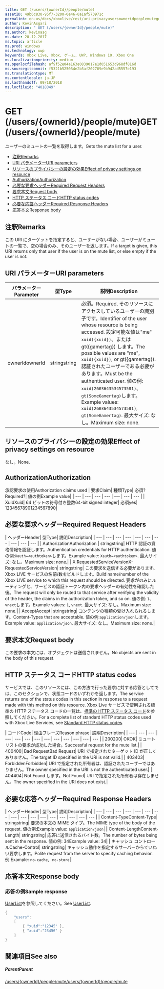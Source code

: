 ```yaml
---
title: GET (/users/{ownerId}/people/mute)
assetID: 49b6c830-95f7-3200-0e46-0a1af573971c
permalink: en-us/docs/xboxlive/rest/uri-privacyusersowneridpeoplemuteget.html
author: KevinAsgari
description: " GET (/users/{ownerId}/people/mute)"
ms.author: kevinasg
ms.date: 20-12-2017
ms.topic: article
ms.prod: windows
ms.technology: uwp
keywords: Xbox Live, Xbox, ゲーム, UWP, Windows 10, Xbox One
ms.localizationpriority: medium
ms.openlocfilehash: af9f52e04a163e0839017e1d051653d968df816d
ms.sourcegitcommit: f5321b525034e2b3af202709e9b942ad5557e193
ms.translationtype: MT
ms.contentlocale: ja-JP
ms.lasthandoff: 09/18/2018
ms.locfileid: "4018049"
---
```

# <a name="get-usersowneridpeoplemute"></a><span data-ttu-id="db6dd-104">GET (/users/{ownerId}/people/mute)</span><span class="sxs-lookup"><span data-stu-id="db6dd-104">GET (/users/{ownerId}/people/mute)</span></span>
<span data-ttu-id="db6dd-105">ユーザーのミュートの一覧を取得します。</span><span class="sxs-lookup"><span data-stu-id="db6dd-105">Gets the mute list for a user.</span></span>

  * [<span data-ttu-id="db6dd-106">注釈</span><span class="sxs-lookup"><span data-stu-id="db6dd-106">Remarks</span></span>](#ID4EQ)
  * [<span data-ttu-id="db6dd-107">URI パラメーター</span><span class="sxs-lookup"><span data-stu-id="db6dd-107">URI parameters</span></span>](#ID4EZ)
  * [<span data-ttu-id="db6dd-108">リソースのプライバシーの設定の効果</span><span class="sxs-lookup"><span data-stu-id="db6dd-108">Effect of privacy settings on resource</span></span>](#ID4EEB)
  * [<span data-ttu-id="db6dd-109">Authorization</span><span class="sxs-lookup"><span data-stu-id="db6dd-109">Authorization</span></span>](#ID4ENB)
  * [<span data-ttu-id="db6dd-110">必要な要求ヘッダー</span><span class="sxs-lookup"><span data-stu-id="db6dd-110">Required Request Headers</span></span>](#ID4ESC)
  * [<span data-ttu-id="db6dd-111">要求本文</span><span class="sxs-lookup"><span data-stu-id="db6dd-111">Request body</span></span>](#ID4EPE)
  * [<span data-ttu-id="db6dd-112">HTTP ステータス コード</span><span class="sxs-lookup"><span data-stu-id="db6dd-112">HTTP status codes</span></span>](#ID4E1E)
  * [<span data-ttu-id="db6dd-113">必要な応答ヘッダー</span><span class="sxs-lookup"><span data-stu-id="db6dd-113">Required Response Headers</span></span>](#ID4E3G)
  * [<span data-ttu-id="db6dd-114">応答本文</span><span class="sxs-lookup"><span data-stu-id="db6dd-114">Response body</span></span>](#ID4ETAAC)

<a id="ID4EQ"></a>


## <a name="remarks"></a><span data-ttu-id="db6dd-115">注釈</span><span class="sxs-lookup"><span data-stu-id="db6dd-115">Remarks</span></span>

<span data-ttu-id="db6dd-116">この URI にターゲットを指定すると、ユーザーがない場合、ユーザーがミュートの一覧で、空の場合のみ、そのユーザーを返します。</span><span class="sxs-lookup"><span data-stu-id="db6dd-116">If a target is given, this URI returns only that user if the user is on the mute list, or else empty if the user is not.</span></span>

<a id="ID4EZ"></a>


## <a name="uri-parameters"></a><span data-ttu-id="db6dd-117">URI パラメーター</span><span class="sxs-lookup"><span data-stu-id="db6dd-117">URI parameters</span></span>

| <span data-ttu-id="db6dd-118">パラメーター</span><span class="sxs-lookup"><span data-stu-id="db6dd-118">Parameter</span></span>| <span data-ttu-id="db6dd-119">型</span><span class="sxs-lookup"><span data-stu-id="db6dd-119">Type</span></span>| <span data-ttu-id="db6dd-120">説明</span><span class="sxs-lookup"><span data-stu-id="db6dd-120">Description</span></span>|
| --- | --- | --- |
| <span data-ttu-id="db6dd-121">ownerId</span><span class="sxs-lookup"><span data-stu-id="db6dd-121">ownerId</span></span>| <span data-ttu-id="db6dd-122">string</span><span class="sxs-lookup"><span data-stu-id="db6dd-122">string</span></span>| <span data-ttu-id="db6dd-123">必須。</span><span class="sxs-lookup"><span data-stu-id="db6dd-123">Required.</span></span> <span data-ttu-id="db6dd-124">そのリソースにアクセスしているユーザーの識別子です。</span><span class="sxs-lookup"><span data-stu-id="db6dd-124">Identifier of the user whose resource is being accessed.</span></span> <span data-ttu-id="db6dd-125">設定可能な値は"me" <code>xuid({xuid})</code>、または gt({gamertag}) します。</span><span class="sxs-lookup"><span data-stu-id="db6dd-125">The possible values are "me", <code>xuid({xuid})</code>, or gt({gamertag}).</span></span> <span data-ttu-id="db6dd-126">認証されたユーザーである必要があります。</span><span class="sxs-lookup"><span data-stu-id="db6dd-126">Must be the authenticated user.</span></span> <span data-ttu-id="db6dd-127">値の例: <code>xuid(2603643534573581)</code>、<code>gt(SomeGamertag)</code>します。</span><span class="sxs-lookup"><span data-stu-id="db6dd-127">Example values: <code>xuid(2603643534573581)</code>, <code>gt(SomeGamertag)</code>.</span></span> <span data-ttu-id="db6dd-128">最大サイズ: なし。</span><span class="sxs-lookup"><span data-stu-id="db6dd-128">Maximum size: none.</span></span> |

<a id="ID4EEB"></a>


## <a name="effect-of-privacy-settings-on-resource"></a><span data-ttu-id="db6dd-129">リソースのプライバシーの設定の効果</span><span class="sxs-lookup"><span data-stu-id="db6dd-129">Effect of privacy settings on resource</span></span>

<span data-ttu-id="db6dd-130">なし。</span><span class="sxs-lookup"><span data-stu-id="db6dd-130">None.</span></span>

<a id="ID4ENB"></a>


## <a name="authorization"></a><span data-ttu-id="db6dd-131">Authorization</span><span class="sxs-lookup"><span data-stu-id="db6dd-131">Authorization</span></span>

<span data-ttu-id="db6dd-132">承認要求の使用</span><span class="sxs-lookup"><span data-stu-id="db6dd-132">Authorization claims used</span></span> | <span data-ttu-id="db6dd-133">要求</span><span class="sxs-lookup"><span data-stu-id="db6dd-133">Claim</span></span>| <span data-ttu-id="db6dd-134">種類</span><span class="sxs-lookup"><span data-stu-id="db6dd-134">Type</span></span>| <span data-ttu-id="db6dd-135">必須?</span><span class="sxs-lookup"><span data-stu-id="db6dd-135">Required?</span></span>| <span data-ttu-id="db6dd-136">値の例</span><span class="sxs-lookup"><span data-stu-id="db6dd-136">Example value</span></span>|
| --- | --- | --- | --- | --- | --- | --- |
| <span data-ttu-id="db6dd-137">Xuid</span><span class="sxs-lookup"><span data-stu-id="db6dd-137">Xuid</span></span>| <span data-ttu-id="db6dd-138">64 ビットの符号付き整数</span><span class="sxs-lookup"><span data-stu-id="db6dd-138">64-bit signed integer</span></span>| <span data-ttu-id="db6dd-139">必須</span><span class="sxs-lookup"><span data-stu-id="db6dd-139">yes</span></span>| <span data-ttu-id="db6dd-140">1234567890</span><span class="sxs-lookup"><span data-stu-id="db6dd-140">1234567890</span></span>|

<a id="ID4ESC"></a>


## <a name="required-request-headers"></a><span data-ttu-id="db6dd-141">必要な要求ヘッダー</span><span class="sxs-lookup"><span data-stu-id="db6dd-141">Required Request Headers</span></span>

| <span data-ttu-id="db6dd-142">ヘッダー</span><span class="sxs-lookup"><span data-stu-id="db6dd-142">Header</span></span>| <span data-ttu-id="db6dd-143">型</span><span class="sxs-lookup"><span data-stu-id="db6dd-143">Type</span></span>| <span data-ttu-id="db6dd-144">説明</span><span class="sxs-lookup"><span data-stu-id="db6dd-144">Description</span></span>|
| --- | --- | --- | --- | --- | --- | --- | --- | --- | --- |
| <span data-ttu-id="db6dd-145">Authorization</span><span class="sxs-lookup"><span data-stu-id="db6dd-145">Authorization</span></span> | <span data-ttu-id="db6dd-146">string</span><span class="sxs-lookup"><span data-stu-id="db6dd-146">string</span></span>| <span data-ttu-id="db6dd-147">HTTP 認証の資格情報を認証します。</span><span class="sxs-lookup"><span data-stu-id="db6dd-147">Authentication credentials for HTTP authentication.</span></span> <span data-ttu-id="db6dd-148">値の例:<code>Xauth=&lt;authtoken></code>します。</span><span class="sxs-lookup"><span data-stu-id="db6dd-148">Example value: <code>Xauth=&lt;authtoken></code>.</span></span> <span data-ttu-id="db6dd-149">最大サイズ: なし。</span><span class="sxs-lookup"><span data-stu-id="db6dd-149">Maximum size: none.</span></span>|
| <span data-ttu-id="db6dd-150">X RequestedServiceVersion</span><span class="sxs-lookup"><span data-stu-id="db6dd-150">X-RequestedServiceVersion</span></span>| <span data-ttu-id="db6dd-151">string</span><span class="sxs-lookup"><span data-stu-id="db6dd-151">string</span></span>| <span data-ttu-id="db6dd-152">この要求を送信する必要があります、Xbox LIVE サービスの名前/数をビルドします。</span><span class="sxs-lookup"><span data-stu-id="db6dd-152">Build name/number of the Xbox LIVE service to which this request should be directed.</span></span> <span data-ttu-id="db6dd-153">要求がのみにルーティングと、サービスの認証トークン内の要求ヘッダーの有効性を確認した後。</span><span class="sxs-lookup"><span data-stu-id="db6dd-153">The request will only be routed to that service after verifying the validity of the header, the claims in the authorization token, and so on.</span></span> <span data-ttu-id="db6dd-154">値の例: <code>1</code>、<code>vnext</code>します。</span><span class="sxs-lookup"><span data-stu-id="db6dd-154">Example values: <code>1</code>, <code>vnext</code>.</span></span> <span data-ttu-id="db6dd-155">最大サイズ: なし。</span><span class="sxs-lookup"><span data-stu-id="db6dd-155">Maximum size: none.</span></span>|
| <span data-ttu-id="db6dd-156">Accept</span><span class="sxs-lookup"><span data-stu-id="db6dd-156">Accept</span></span>| <span data-ttu-id="db6dd-157">string</span><span class="sxs-lookup"><span data-stu-id="db6dd-157">string</span></span>| <span data-ttu-id="db6dd-158">コンテンツの種類の受け入れられるします。</span><span class="sxs-lookup"><span data-stu-id="db6dd-158">Content-Types that are acceptable.</span></span> <span data-ttu-id="db6dd-159">値の例:<code>application/json</code>します。</span><span class="sxs-lookup"><span data-stu-id="db6dd-159">Example value: <code>application/json</code>.</span></span> <span data-ttu-id="db6dd-160">最大サイズ: なし。</span><span class="sxs-lookup"><span data-stu-id="db6dd-160">Maximum size: none.</span></span>|

<a id="ID4EPE"></a>


## <a name="request-body"></a><span data-ttu-id="db6dd-161">要求本文</span><span class="sxs-lookup"><span data-stu-id="db6dd-161">Request body</span></span>

<span data-ttu-id="db6dd-162">この要求の本文には、オブジェクトは送信されません。</span><span class="sxs-lookup"><span data-stu-id="db6dd-162">No objects are sent in the body of this request.</span></span>

<a id="ID4E1E"></a>


## <a name="http-status-codes"></a><span data-ttu-id="db6dd-163">HTTP ステータス コード</span><span class="sxs-lookup"><span data-stu-id="db6dd-163">HTTP status codes</span></span>

<span data-ttu-id="db6dd-164">サービスでは、このリソースには、この方法で行った要求に対する応答としてでは、このセクションで、状態コードのいずれかを返します。</span><span class="sxs-lookup"><span data-stu-id="db6dd-164">The service returns one of the status codes in this section in response to a request made with this method on this resource.</span></span> <span data-ttu-id="db6dd-165">Xbox Live サービスで使用される標準の HTTP ステータス コードの一覧は、[標準の HTTP ステータス コード](../../additional/httpstatuscodes.md)を参照してください。</span><span class="sxs-lookup"><span data-stu-id="db6dd-165">For a complete list of standard HTTP status codes used with Xbox Live Services, see [Standard HTTP status codes](../../additional/httpstatuscodes.md).</span></span>

| <span data-ttu-id="db6dd-166">コード</span><span class="sxs-lookup"><span data-stu-id="db6dd-166">Code</span></span>| <span data-ttu-id="db6dd-167">理由フレーズ</span><span class="sxs-lookup"><span data-stu-id="db6dd-167">Reason phrase</span></span>| <span data-ttu-id="db6dd-168">説明</span><span class="sxs-lookup"><span data-stu-id="db6dd-168">Description</span></span>|
| --- | --- | --- | --- | --- | --- | --- | --- | --- | --- | --- | --- | --- |
| <span data-ttu-id="db6dd-169">200</span><span class="sxs-lookup"><span data-stu-id="db6dd-169">200</span></span>| <span data-ttu-id="db6dd-170">OK</span><span class="sxs-lookup"><span data-stu-id="db6dd-170">OK</span></span>| <span data-ttu-id="db6dd-171">ミュート リストの要求が成功した場合。</span><span class="sxs-lookup"><span data-stu-id="db6dd-171">Successful request for the mute list.</span></span>|
| <span data-ttu-id="db6dd-172">400</span><span class="sxs-lookup"><span data-stu-id="db6dd-172">400</span></span>| <span data-ttu-id="db6dd-173">Bad Request</span><span class="sxs-lookup"><span data-stu-id="db6dd-173">Bad Request</span></span>| <span data-ttu-id="db6dd-174">URI で指定されたターゲット ID が正しくありません。</span><span class="sxs-lookup"><span data-stu-id="db6dd-174">The target ID specified in the URI is not valid.</span></span>|
| <span data-ttu-id="db6dd-175">403</span><span class="sxs-lookup"><span data-stu-id="db6dd-175">403</span></span>| <span data-ttu-id="db6dd-176">Forbidden</span><span class="sxs-lookup"><span data-stu-id="db6dd-176">Forbidden</span></span>| <span data-ttu-id="db6dd-177">URI で指定された所有者は、認証されたユーザーではありません。</span><span class="sxs-lookup"><span data-stu-id="db6dd-177">The owner specified in the URI is not the authenticated user.</span></span>|
| <span data-ttu-id="db6dd-178">404</span><span class="sxs-lookup"><span data-stu-id="db6dd-178">404</span></span>| <span data-ttu-id="db6dd-179">Not Found します。</span><span class="sxs-lookup"><span data-stu-id="db6dd-179">Not Found</span></span>| <span data-ttu-id="db6dd-180">URI で指定された所有者は存在しません。</span><span class="sxs-lookup"><span data-stu-id="db6dd-180">The owner specified in the URI does not exist.</span></span>|

<a id="ID4E3G"></a>


## <a name="required-response-headers"></a><span data-ttu-id="db6dd-181">必要な応答ヘッダー</span><span class="sxs-lookup"><span data-stu-id="db6dd-181">Required Response Headers</span></span>

| <span data-ttu-id="db6dd-182">ヘッダー</span><span class="sxs-lookup"><span data-stu-id="db6dd-182">Header</span></span>| <span data-ttu-id="db6dd-183">型</span><span class="sxs-lookup"><span data-stu-id="db6dd-183">Type</span></span>| <span data-ttu-id="db6dd-184">説明</span><span class="sxs-lookup"><span data-stu-id="db6dd-184">Description</span></span>|
| --- | --- | --- | --- | --- | --- | --- | --- | --- | --- | --- | --- | --- | --- | --- | --- |
| <span data-ttu-id="db6dd-185">Content-Type</span><span class="sxs-lookup"><span data-stu-id="db6dd-185">Content-Type</span></span>| <span data-ttu-id="db6dd-186">string</span><span class="sxs-lookup"><span data-stu-id="db6dd-186">string</span></span>| <span data-ttu-id="db6dd-187">要求の本文の MIME タイプ。</span><span class="sxs-lookup"><span data-stu-id="db6dd-187">The MIME type of the body of the request.</span></span> <span data-ttu-id="db6dd-188">値の例:</span><span class="sxs-lookup"><span data-stu-id="db6dd-188">Example value:</span></span> <code>application/json</code>|
| <span data-ttu-id="db6dd-189">Content-Length</span><span class="sxs-lookup"><span data-stu-id="db6dd-189">Content-Length</span></span>| <span data-ttu-id="db6dd-190">string</span><span class="sxs-lookup"><span data-stu-id="db6dd-190">string</span></span>| <span data-ttu-id="db6dd-191">応答に送信されるバイト数。</span><span class="sxs-lookup"><span data-stu-id="db6dd-191">The number of bytes being sent in the response.</span></span> <span data-ttu-id="db6dd-192">値の例: 34</span><span class="sxs-lookup"><span data-stu-id="db6dd-192">Example value: 34</span></span>|
| <span data-ttu-id="db6dd-193">キャッシュ コントロール</span><span class="sxs-lookup"><span data-stu-id="db6dd-193">Cache-Control</span></span>| <span data-ttu-id="db6dd-194">string</span><span class="sxs-lookup"><span data-stu-id="db6dd-194">string</span></span>| <span data-ttu-id="db6dd-195">キャッシュ動作を指定するサーバーからていねい要求します。</span><span class="sxs-lookup"><span data-stu-id="db6dd-195">Polite request from the server to specify caching behavior.</span></span> <span data-ttu-id="db6dd-196">例:</span><span class="sxs-lookup"><span data-stu-id="db6dd-196">Example:</span></span> <code>no-cache, no-store</code>|

<a id="ID4ETAAC"></a>


## <a name="response-body"></a><span data-ttu-id="db6dd-197">応答本文</span><span class="sxs-lookup"><span data-stu-id="db6dd-197">Response body</span></span>

<a id="ID4EZAAC"></a>


### <a name="sample-response"></a><span data-ttu-id="db6dd-198">応答の例</span><span class="sxs-lookup"><span data-stu-id="db6dd-198">Sample response</span></span>

<span data-ttu-id="db6dd-199">[UserList](../../json/json-userlist.md)を参照してください。</span><span class="sxs-lookup"><span data-stu-id="db6dd-199">See [UserList](../../json/json-userlist.md).</span></span>


```cpp
{
    "users":
    [
        { "xuid":"12345" },
        { "xuid":"23456" }
    ]
}

```


<a id="ID4EJBAC"></a>


## <a name="see-also"></a><span data-ttu-id="db6dd-200">関連項目</span><span class="sxs-lookup"><span data-stu-id="db6dd-200">See also</span></span>

<a id="ID4ELBAC"></a>


##### <a name="parent"></a><span data-ttu-id="db6dd-201">Parent</span><span class="sxs-lookup"><span data-stu-id="db6dd-201">Parent</span></span>

[<span data-ttu-id="db6dd-202">/users/{ownerId}/people/mute</span><span class="sxs-lookup"><span data-stu-id="db6dd-202">/users/{ownerId}/people/mute</span></span>](uri-privacyusersowneridpeoplemute.md)
